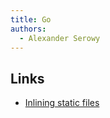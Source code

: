 ```yaml
---
title: Go
authors:
  - Alexander Serowy
---
```


## Links

- [Inlining static files](https://github.com/markbates/pkger)
